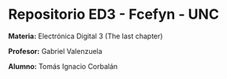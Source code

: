 # Repositorio ED3 - Fcefyn - UNC

**Materia:** Electrónica Digital 3 (The last chapter)

**Profesor:** Gabriel Valenzuela

**Alumno:** Tomás Ignacio Corbalán
